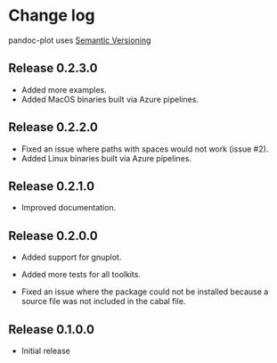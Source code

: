 # Change log

pandoc-plot uses [Semantic Versioning](http://semver.org/spec/v2.0.0.html)

Release 0.2.3.0
---------------

* Added more examples.
* Added MacOS binaries built via Azure pipelines.

Release 0.2.2.0
---------------

* Fixed an issue where paths with spaces would not work (issue #2).
* Added Linux binaries built via Azure pipelines.

Release 0.2.1.0
---------------

* Improved documentation.

Release 0.2.0.0
---------------

* Added support for gnuplot.
* Added more tests for all toolkits.

* Fixed an issue where the package could not be installed because a source file was not included in the cabal file.

Release 0.1.0.0
---------------

* Initial release